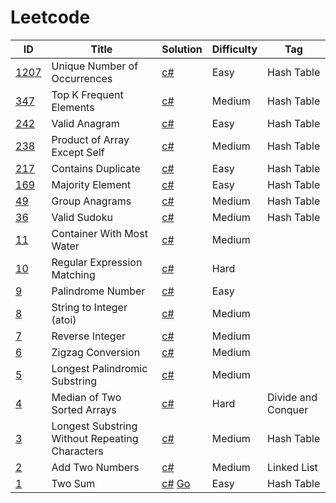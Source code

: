 # Leetcode
| ID      | Title | Solution | Difficulty | Tag |
| ----------- | ----------- | ----------- |----------- |----------- |
| [1207](https://leetcode.com/problems/unique-number-of-occurrences/)      |Unique Number of Occurrences       | [c#](Solutions/_1207.cs)       |Easy       |  Hash Table       |
| [347](https://leetcode.com/problems/top-k-frequent-elements/)      |Top K Frequent Elements       | [c#](Solutions/_347.cs)       |Medium       |  Hash Table       |
| [242](https://leetcode.com/problems/valid-anagram/)      |Valid Anagram       | [c#](Solutions/_242.cs)       |Easy       |  Hash Table       |
| [238](https://leetcode.com/problems/product-of-array-except-self/)      |Product of Array Except Self       | [c#](Solutions/_238.cs)       |Medium       |  Hash Table       |
| [217](https://leetcode.com/problems/contains-duplicate/)      |Contains Duplicate        | [c#](Solutions/_217.cs)       |Easy       |  Hash Table       |
| [169](https://leetcode.com/problems/majority-element/)      |Majority Element        | [c#](Solutions/_169.cs)       |Easy       |Hash Table        |
| [49](https://leetcode.com/problems/group-anagrams/)      |Group Anagrams        | [c#](Solutions/_49.cs)       |Medium       |Hash Table        |
| [36](https://leetcode.com/problems/valid-sudoku/)      |Valid Sudoku        | [c#](Solutions/_36.cs)       |Medium       |Hash Table        |
| [11](https://leetcode.com/problems/container-with-most-water/)      |Container With Most Water        | [c#](Solutions/_11.cs)       |Medium       |        |
| [10](https://leetcode.com/problems/regular-expression-matching/)      |Regular Expression Matching        | [c#](Solutions/_10.cs)       |Hard       |        |
| [9](https://leetcode.com/problems/palindrome-number/)      |Palindrome Number        | [c#](Solutions/_9.cs)       |Easy       |        |
| [8](https://leetcode.com/problems/string-to-integer-atoi/)      | String to Integer (atoi)        | [c#](Solutions/_8.cs)       |Medium       |        |
| [7](https://leetcode.com/problems/reverse-integer/)      | Reverse Integer        | [c#](Solutions/_7.cs)       |Medium       |        |
| [6](https://leetcode.com/problems/zigzag-conversion/)      | Zigzag Conversion        | [c#](Solutions/_6.cs)       |Medium       |        |
| [5](https://leetcode.com/problems/longest-palindromic-substring/)      | Longest Palindromic Substring        | [c#](Solutions/_5.cs)       |Medium       |        |
| [4](https://leetcode.com/problems/median-of-two-sorted-arrays/)      | Median of Two Sorted Arrays        | [c#](Solutions/_4.cs)       |Hard       |  Divide and Conquer      |
| [3](https://leetcode.com/problems/longest-substring-without-repeating-characters/)      | Longest Substring Without Repeating Characters| [c#](Solutions/_3.cs)       |Medium     |  Hash Table      |
| [2](https://leetcode.com/problems/add-two-numbers/)      | Add Two Numbers| [c#](Solutions/_2.cs)       |Medium       |    Linked List    |
| [1](https://leetcode.com/problems/two-sum/)      | Two Sum        | [c#](Solutions/_1.cs)   [Go](Solutions/_1.go)     |Easy       |    Hash Table    |
